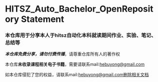 # HITSZ_Auto_Bachelor_OpenRepository Statement

### 本仓库用于分享本人于hitsz自动化本科就读期间作业、实验、笔记、总结等

***本仓库免费分享，请勿付费传播***，请尊重仓库所有人的著作权

本仓库**未收录课程相关电子书籍**，需要请联系mail:hebuyong@gmail.com

如本仓库侵犯了您的权益，请联系mail:hebuyong@gmail.com删除相关文档



